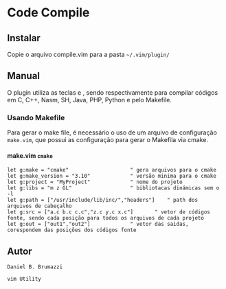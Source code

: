 # Code Compile

## Instalar
Copie o arquivo compile.vim para a pasta `~/.vim/plugin/`

## Manual
O plugin utiliza as teclas <F9> e <F10>, sendo respectivamente para compilar códigos em C, C++, Nasm, SH, Java, PHP, Python e pelo Makefile.

### Usando Makefile
Para gerar o make file, é necessário o uso de um arquivo de configuração `make.vim`, que possui as configuração para gerar o Makefila via cmake.

#### make.vim `cmake`
    let g:make = "cmake"					" gera arquivos para o cmake
    let g:make_version = "3.10"				" versão minima para o cmake
    let g:project = "MyProject"				" nome do projeto
    let g:libs = "m z GL"					" bibliotacas dinámicas sem o -l
    let g:path = ["/usr/include/lib/inc/","headers"]	" path dos arquivos de cabeçalho
    let g:src = ["a.c b.c c.c","z.c y.c x.c"]		" vetor de códigos fonte, sendo cada posição para todos os arquivos de cada projeto
    let g:out = ["out1","out2"]				" vetor das saidas, corespondem das posições dos códigos fonte

## Autor
`Daniel B. Brumazzi`

`vim Utility`
